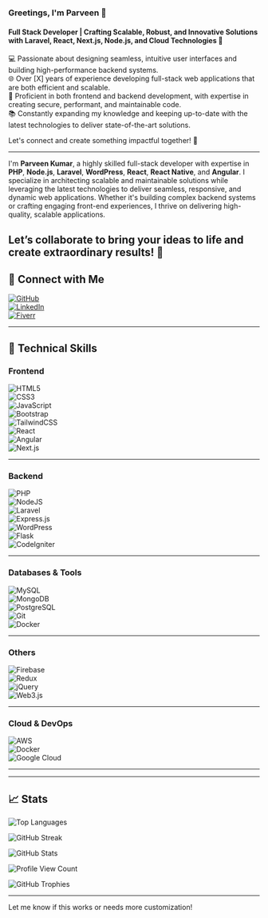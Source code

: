 ### **Greetings, I'm Parveen  👋**  
#### Full Stack Developer | Crafting Scalable, Robust, and Innovative Solutions with **Laravel**, **React**, **Next.js**, **Node.js**, and **Cloud Technologies** 🚀

💻 Passionate about designing seamless, intuitive user interfaces and building high-performance backend systems.  
🌐 Over [X] years of experience developing full-stack web applications that are both efficient and scalable.  
🔧 Proficient in both frontend and backend development, with expertise in creating secure, performant, and maintainable code.  
📚 Constantly expanding my knowledge and keeping up-to-date with the latest technologies to deliver state-of-the-art solutions.

Let's connect and create something impactful together! 💬

---

I'm **Parveen Kumar**, a highly skilled full-stack developer with expertise in **PHP**, **Node.js**, **Laravel**, **WordPress**, **React**, **React Native**, and **Angular**. I specialize in architecting scalable and maintainable solutions while leveraging the latest technologies to deliver seamless, responsive, and dynamic web applications. Whether it's building complex backend systems or crafting engaging front-end experiences, I thrive on delivering high-quality, scalable applications.

Let’s collaborate to bring your ideas to life and create extraordinary results! 🌟
---

## :wave: **Connect with Me**  
[![GitHub](https://img.shields.io/badge/GitHub-%23121011.svg?style=for-the-badge&logo=github&logoColor=white)](https://github.com/parveen-nishthatechnosoft/)  
[![LinkedIn](https://img.shields.io/badge/LinkedIn-%230A66C2.svg?style=for-the-badge&logo=linkedin&logoColor=white)](https://www.linkedin.com/in/parveen-mehta/)  
[![Fiverr](https://img.shields.io/badge/Fiverr-%2300B22D.svg?style=for-the-badge&logo=fiverr&logoColor=white)](https://www.fiverr.com/s/yvZyzyz)   

---

## :briefcase: **Technical Skills**
### **Frontend**  
![HTML5](https://img.shields.io/badge/html5-%23E34F26.svg?style=for-the-badge&logo=html5&logoColor=white)  
![CSS3](https://img.shields.io/badge/css3-%231572B6.svg?style=for-the-badge&logo=css3&logoColor=white)  
![JavaScript](https://img.shields.io/badge/javascript-%23323330.svg?style=for-the-badge&logo=javascript&logoColor=%23F7DF1E)  
![Bootstrap](https://img.shields.io/badge/bootstrap-%238511FA.svg?style=for-the-badge&logo=bootstrap&logoColor=white)  
![TailwindCSS](https://img.shields.io/badge/tailwindcss-%2338B2AC.svg?style=for-the-badge&logo=tailwind-css&logoColor=white)  
![React](https://img.shields.io/badge/react-%2320232a.svg?style=for-the-badge&logo=react&logoColor=%2361DAFB)  
![Angular](https://img.shields.io/badge/angular-%23E23237.svg?style=for-the-badge&logo=angularjs&logoColor=white)  
![Next.js](https://img.shields.io/badge/next.js-%23000000.svg?style=for-the-badge&logo=nextdotjs&logoColor=white)  

---

### **Backend**  
![PHP](https://img.shields.io/badge/php-%23777BB4.svg?style=for-the-badge&logo=php&logoColor=white)  
![NodeJS](https://img.shields.io/badge/node.js-6DA55F?style=for-the-badge&logo=node.js&logoColor=white)  
![Laravel](https://img.shields.io/badge/laravel-%23FF2D20.svg?style=for-the-badge&logo=laravel&logoColor=white)  
![Express.js](https://img.shields.io/badge/express.js-%23404d59.svg?style=for-the-badge&logo=express&logoColor=%2361DAFB)  
![WordPress](https://img.shields.io/badge/WordPress-%23117AC9.svg?style=for-the-badge&logo=WordPress&logoColor=white)  
![Flask](https://img.shields.io/badge/flask-%23000000.svg?style=for-the-badge&logo=flask&logoColor=white)  
![CodeIgniter](https://img.shields.io/badge/CodeIgniter-%23EF4223.svg?style=for-the-badge&logo=CodeIgniter&logoColor=white)

---

### **Databases & Tools**  
![MySQL](https://img.shields.io/badge/MySQL-%234479A1.svg?style=for-the-badge&logo=mysql&logoColor=white)  
![MongoDB](https://img.shields.io/badge/MongoDB-%2347A248.svg?style=for-the-badge&logo=mongodb&logoColor=white)  
![PostgreSQL](https://img.shields.io/badge/PostgreSQL-%23336791.svg?style=for-the-badge&logo=postgresql&logoColor=white)  
![Git](https://img.shields.io/badge/git-%23F1502F.svg?style=for-the-badge&logo=git&logoColor=white)  
![Docker](https://img.shields.io/badge/docker-%232496ED.svg?style=for-the-badge&logo=docker&logoColor=white)

---

### **Others**  
![Firebase](https://img.shields.io/badge/firebase-%23FFCA28.svg?style=for-the-badge&logo=firebase&logoColor=white)  
![Redux](https://img.shields.io/badge/redux-%23593d88.svg?style=for-the-badge&logo=redux&logoColor=white)  
![jQuery](https://img.shields.io/badge/jquery-%230769AD.svg?style=for-the-badge&logo=jquery&logoColor=white)  
![Web3.js](https://img.shields.io/badge/web3.js-F16822?style=for-the-badge&logo=web3.js&logoColor=white)

---

### **Cloud & DevOps**  
![AWS](https://img.shields.io/badge/AWS-%23FF9900.svg?style=for-the-badge&logo=amazon-aws&logoColor=white)  
![Docker](https://img.shields.io/badge/docker-%230db7ed.svg?style=for-the-badge&logo=docker&logoColor=white)  
![Google Cloud](https://img.shields.io/badge/GoogleCloud-%234285F4.svg?style=for-the-badge&logo=google-cloud&logoColor=white)

---
 

---

## :chart_with_upwards_trend: **Stats**
![Top Languages](https://github-readme-stats.vercel.app/api/top-langs?username=parveen-nishthatechnosoft&show_icons=true&locale=en&layout=compact&theme=tokyonight)

![GitHub Streak](https://github-readme-streak-stats.herokuapp.com/?user=parveen-nishthatechnosoft&theme=tokyonight)

![GitHub Stats](https://github-readme-stats.vercel.app/api?username=parveen-nishthatechnosoft&show_icons=true&locale=en&theme=tokyonight)

![Profile View Count](https://komarev.com/ghpvc/?username=parveen-nishthatechnosoft)

![GitHub Trophies](https://github-profile-trophy.vercel.app/?username=parveen-nishthatechnosoft&theme=tokyonight)


--- 

Let me know if this works or needs more customization!
